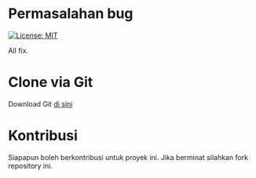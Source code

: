 # Permasalahan bug
[![License: MIT](https://img.shields.io/badge/License-MIT-yellow.svg)](https://opensource.org/licenses/MIT)

All fix.

# Clone via Git
Download Git [di sini](https://git-scm.com/downloads)

# Kontribusi
Siapapun boleh berkontribusi untuk proyek ini. Jika berminat silahkan fork repository ini.

